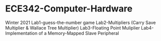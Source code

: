 # ECE342-Computer-Hardware
Winter 2021
Lab1-guess-the-number game
Lab2-Multipliers (Carry Save Multiplier & Wallace Tree Multiplier)
Lab3-Floating Point Muliplier
Lab4-Implementation of a Memory-Mapped Slave Peripheral
